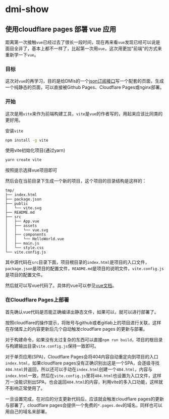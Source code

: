 # dmi-show

## 使用cloudflare pages 部署 vue 应用

距离第一次接触`vue`已经过去了很长一段时间，现在再来看`vue`发现已经可以说是面目全非了，基本上都不一样了，比起第一次用`vue`，这次用更加"前端"的方式来重新学一下`vue`。

### 目标

这次对`vue`的再学习，目的是给DMIs的一个[json订阅接口](https://m.dogcraft.top/dogcraft.json)写一个配套的页面，生成一个纯静态的页面，可以直接被Github Pages、Cloudflare Pages或nginx部署。

### 开始

这次是用`vite`来作为前端构建工具，`vite`是`vue`的作者写的，用起来应该比同类的更好用。

安装`vite`

```bash
npm install -g vite
```

使用vite初始化项目(通过yarn)

```bash
yarn create vite
```

按照提示选择vue项目即可

然后会在当前目录下生成一个新的项目，这个项目的目录结构是这样的：

```
tmp/
├── index.html
├── package.json
├── public
│   └── vite.svg
├── README.md
├── src
│   ├── App.vue
│   ├── assets
│   │   └── vue.svg
│   ├── components
│   │   └── HelloWorld.vue
│   ├── main.js
│   └── style.css
└── vite.config.js
```

其中源代码在`src`目录下面，项目根目录的`index.html`是项目的入口文件，`package.json`是项目的配置文件，`README.md`是项目的说明文件，`vite.config.js`是项目的配置文件。

然后就可以写vue代码了。具体的vue可以参见[vue文档](https://staging-cn.vuejs.org/guide/introduction.html)。

### 在Cloudflare Pages上部署

首先确认vue代码是否能正确编译出静态文件，如果可以，就可以进行部署了。

按照cloudflare的操作提示，将账号与github或者gitlab上的项目进行关联，这样在存储库上的内容更新后几个自动触发cloudflare pages 的更新与部署。

对于构建命令，如果没有太过复杂的东西可以直接`npm run build`，项目的根目录与构建输出目录`vite.config.js`保持一致即可。

对于单页应用(SPA)，Cloudflare Pages会将404内容自动重定向到项目的入口`index.html`，如果cloudflare pages没有正确识别出这是一个SPA，会逐级寻找`404.html`并返回，所以还可以手动在`index.html`创建一个`404.html`，内容与`index.html`一致，然后在`vite.config.js`里将`404.html`也设置为入口文件，这样万一没能识别出SPA，也会返回`404.html`的内容，利用vite的多入口功能，这样就不影响正常使用了。

一旦设置完成，在对应的分支更新代码后，应该就会触发cloudflare pages的更新与部署了，cloudflare pages会提供一个免费的`*.pages.dev`的域名，同样也可以用自己的域名来部署。

